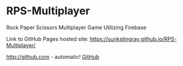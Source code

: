 # RPS-Multiplayer
Rock Paper Scissors Multiplayer Game Utilizing Firebase

Link to GitHub Pages hosted site: https://sunkstingray.github.io/RPS-Multiplayer/

http://github.com - automatic!
[GitHub](http://github.com)
